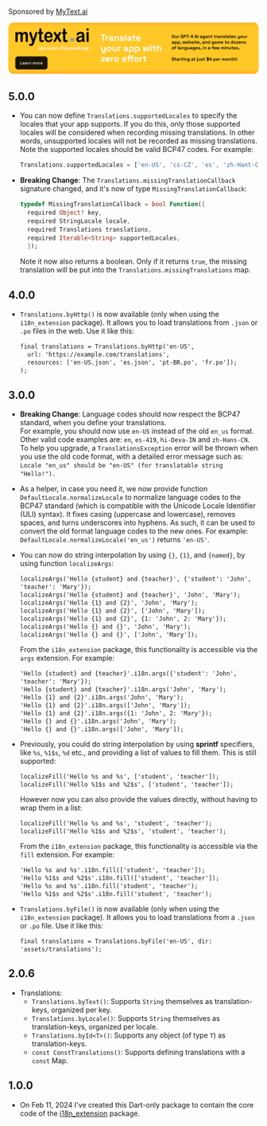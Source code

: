 Sponsored by [MyText.ai](https://mytext.ai)

[![](./example/SponsoredByMyTextAi.png)](https://mytext.ai)

## 5.0.0

* You can now define `Translations.supportedLocales` to specify the locales that your
  app supports. If you do this, only those supported locales will be considered when
  recording missing translations. In other words, unsupported locales will not be
  recorded as missing translations. Note the supported locales should be valid BCP47
  codes. For example:

  ```dart
  Translations.supportedLocales = ['en-US', 'cs-CZ', 'es', 'zh-Hant-CN'];
  ```

* **Breaking Change**: The `Translations.missingTranslationCallback` signature changed,
  and it's now of type `MissingTranslationCallback`:

  ```dart
  typedef MissingTranslationCallback = bool Function({
    required Object? key,
    required StringLocale locale,
    required Translations translations,
    required Iterable<String> supportedLocales,
    });
  ```

  Note it now also returns a boolean. Only if it returns `true`, the missing translation
  will be put into the `Translations.missingTranslations` map.

## 4.0.0

* `Translations.byHttp()` is now available (only when using the `i18n_extension` package).
  It allows you to load translations from `.json` or `.po` files in the web.
  Use it like this:

  ```     
  final translations = Translations.byHttp('en-US', 
    url: 'https://example.com/translations', 
    resources: ['en-US.json', 'es.json', 'pt-BR.po', 'fr.po']);
  );
  ```

## 3.0.0

* **Breaking Change**: Language codes should now respect the BCP47 standard, when you
  define your translations.  
  For example, you should now use `en-US` instead of the old `en_us` format.
  Other valid code examples are: `en`, `es-419`, `hi-Deva-IN` and `zh-Hans-CN`.
  To help you upgrade, a `TranslationsException` error will be thrown when you use the
  old code format, with a detailed error message such as:
  `Locale "en_us" should be "en-US" (for translatable string "Hello!").`


* As a helper, in case you need it, we now provide function
  `DefaultLocale.normalizeLocale` to normalize language codes to the BCP47 standard
  (which is compatible with the Unicode Locale Identifier (ULI) syntax).
  It fixes casing (uppercase and lowercase), removes spaces, and turns underscores into
  hyphens. As such, it can be used to convert the old format language codes to the new
  ones. For example: `DefaultLocale.normalizeLocale('en_us')` returns `'en-US'`.


* You can now do string interpolation by using `{}`, `{1}`, and `{named}`, by
  using function `localizeArgs`:

  ```     
  localizeArgs('Hello {student} and {teacher}', {'student': 'John', 'teacher': 'Mary'});
  localizeArgs('Hello {student} and {teacher}', 'John', 'Mary');
  localizeArgs('Hello {1} and {2}', 'John', 'Mary');
  localizeArgs('Hello {1} and {2}', ['John', 'Mary']);
  localizeArgs('Hello {1} and {2}', {1: 'John', 2: 'Mary'});
  localizeArgs('Hello {} and {}', 'John', 'Mary');
  localizeArgs('Hello {} and {}', ['John', 'Mary']);
  ```

  From the `i18n_extension` package, this functionality is accessible via the `args`
  extension. For example:

  ```     
  'Hello {student} and {teacher}'.i18n.args({'student': 'John', 'teacher': 'Mary'});
  'Hello {student} and {teacher}'.i18n.args('John', 'Mary');
  'Hello {1} and {2}'.i18n.args('John', 'Mary');
  'Hello {1} and {2}'.i18n.args(['John', 'Mary']);
  'Hello {1} and {2}'.i18n.args({1: 'John', 2: 'Mary'});
  'Hello {} and {}'.i18n.args('John', 'Mary');
  'Hello {} and {}'.i18n.args(['John', 'Mary']);
  ```


* Previously, you could do string interpolation by using **sprintf** specifiers,
  like `%s`, `%1$s`, `%d` etc., and providing a list of values to fill them.
  This is still supported:

  ```     
  localizeFill('Hello %s and %s', ['student', 'teacher']);
  localizeFill('Hello %1$s and %2$s', ['student', 'teacher']);  
  ```

  However now you can also provide the values directly, without having to wrap them
  in a list:

  ```
  localizeFill('Hello %s and %s', 'student', 'teacher');
  localizeFill('Hello %1$s and %2$s', 'student', 'teacher');
  ```

  From the `i18n_extension` package, this functionality is accessible via the `fill`
  extension. For example:

  ```     
  'Hello %s and %s'.i18n.fill(['student', 'teacher']);
  'Hello %1$s and %2$s'.i18n.fill(['student', 'teacher']);  
  'Hello %s and %s'.i18n.fill('student', 'teacher');
  'Hello %1$s and %2$s'.i18n.fill('student', 'teacher');
  ```  

* `Translations.byFile()` is now available (only when using the `i18n_extension` package).
  It allows you to load translations from a `.json` or `.po` file. Use it like this:

  ```     
  final translations = Translations.byFile('en-US', dir: 'assets/translations');
  ```

## 2.0.6

* Translations:
    - `Translations.byText()`: Supports `String` themselves as translation-keys, organized
      per key.
    - `Translations.byLocale()`: Supports `String` themselves as translation-keys,
      organized per locale.
    - `Translations.byId<T>()`: Supports any object (of type `T`) as translation-keys.
    - `const ConstTranslations()`: Supports defining translations with a `const` Map.

## 1.0.0

* On Feb 11, 2024 I've created this Dart-only package to contain the core code of
  the [i18n_extension](https://pub.dev/packages/i18n_extension) package.
